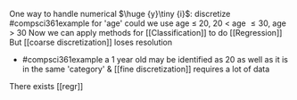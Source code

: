 One way to handle numerical $\huge {y}\tiny {i}$: discretize
#compsci361example for 'age' could we use age $\leq$ 20, 20 $<$ age $\leq 30$, age $>$ 30
Now we can apply methods for [[Classification]] to do [[Regression]]
But [[coarse discretization]] loses resolution
- #compsci361example a 1 year old may be identified as 20 as well as it is in the same 'category'
& [[fine discretization]] requires a lot of data

There exists [[regr]]